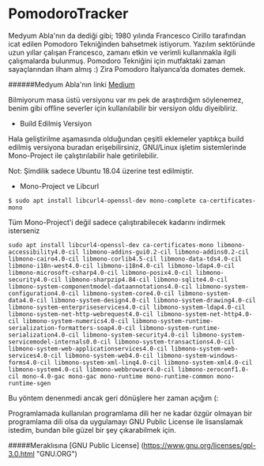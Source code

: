 # PomodoroTracker
Medyum Abla'nın da dediği gibi;
1980 yılında Francesco Cirillo tarafından icat edilen Pomodoro Tekniğinden bahsetmek istiyorum. Yazılım sektöründe uzun yıllar çalışan Francesco, zamanı etkin ve verimli kullanmakla ilgili çalışmalarda bulunmuş. Pomodoro Tekniğini için mutfaktaki zaman sayaçlarından ilham almış :) Zira Pomodoro İtalyanca’da domates demek.

######Medyum Abla'nın linki [Medium](https://medium.com/@fundakoca/zaman-y%C3%B6netimi-i%CC%87%C3%A7in-pomodoro-tekni%C4%9Fi-1fef1bc165d4 "Medium")

Bilmiyorum masa üstü versiyonu var mı pek de araştırdığım söylenemez, benim gibi offline severler için kullanılabilir bir versiyon oldu diyeibliriz.

- Build Edilmiş Versiyon

Hala geliştirilme aşamasında olduğundan çeşitli eklemeler yaptıkça build edilmiş versiyona buradan erişebilirsiniz, GNU/Linux işletim sistemlerinde Mono-Project ile çalıştırılabilir hale getirilebilir.

Not: Şimdilik sadece Ubuntu 18.04 üzerine test edilmiştir.

- Mono-Project ve Libcurl 

`$ sudo apt install libcurl4-openssl-dev mono-complete ca-certificates-mono`

Tüm Mono-Project'i değil sadece çalıştırabilecek kadarını indirmek isterseniz

`sudo apt install libcurl4-openssl-dev ca-certificates-mono libmono-accessibility4.0-cil libmono-addins-gui0.2-cil libmono-addins0.2-cil libmono-cairo4.0-cil libmono-corlib4.5-cil libmono-data-tds4.0-cil libmono-i18n-west4.0-cil libmono-i18n4.0-cil libmono-ldap4.0-cil libmono-microsoft-csharp4.0-cil libmono-posix4.0-cil libmono-security4.0-cil libmono-sharpzip4.84-cil libmono-sqlite4.0-cil libmono-system-componentmodel-dataannotations4.0-cil libmono-system-configuration4.0-cil libmono-system-core4.0-cil libmono-system-data4.0-cil libmono-system-design4.0-cil libmono-system-drawing4.0-cil libmono-system-enterpriseservices4.0-cil libmono-system-ldap4.0-cil libmono-system-net-http-webrequest4.0-cil libmono-system-net-http4.0-cil libmono-system-numerics4.0-cil libmono-system-runtime-serialization-formatters-soap4.0-cil libmono-system-runtime-serialization4.0-cil libmono-system-security4.0-cil libmono-system-servicemodel-internals0.0-cil libmono-system-transactions4.0-cil libmono-system-web-applicationservices4.0-cil libmono-system-web-services4.0-cil libmono-system-web4.0-cil libmono-system-windows-forms4.0-cil libmono-system-xml-linq4.0-cil libmono-system-xml4.0-cil libmono-system4.0-cil libmono-webbrowser4.0-cil libmono-zeroconf1.0-cil mono-4.0-gac mono-gac mono-runtime mono-runtime-common mono-runtime-sgen`

Bu yöntem denenmedi ancak geri dönüşlere her zaman açığım (:

Programlamada kullanılan programlama dili her ne kadar özgür olmayan bir programlama dili olsa da uygulamayı GNU Public License ile lisanslamak istedim, bundan bile güzel bir şey çıkarabilmek için.

#####Meraklısına [GNU Public License] (https://www.gnu.org/licenses/gpl-3.0.html "GNU.ORG")